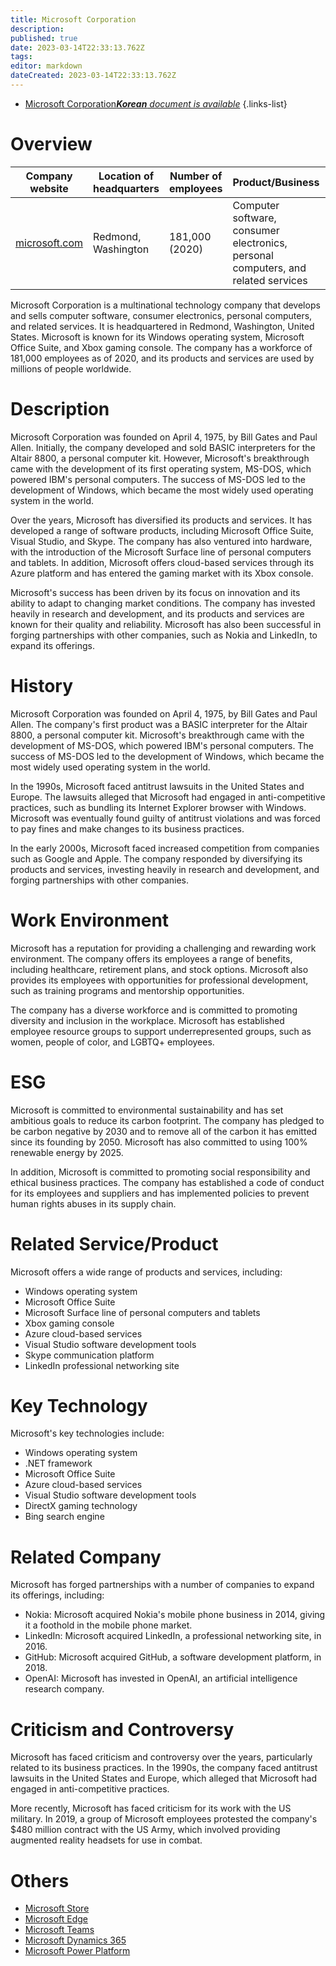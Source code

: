 ```yaml
---
title: Microsoft Corporation
description: 
published: true
date: 2023-03-14T22:33:13.762Z
tags: 
editor: markdown
dateCreated: 2023-03-14T22:33:13.762Z
---
```


- [Microsoft Corporation***Korean** document is available*](/ko/Knowledge-base/Dictionary/Company/microsoft-corporation)
{.links-list}



# Overview

| Company website | Location of headquarters | Number of employees | Product/Business | Founder | Country | Industry | Date of foundation |
|-----------------|--------------------------|---------------------|------------------|---------|---------|----------|---------------------|
| [microsoft.com](https://www.microsoft.com/) | Redmond, Washington | 181,000 (2020) | Computer software, consumer electronics, personal computers, and related services | Bill Gates and Paul Allen | United States | Technology | April 4, 1975 |

Microsoft Corporation is a multinational technology company that develops and sells computer software, consumer electronics, personal computers, and related services. It is headquartered in Redmond, Washington, United States. Microsoft is known for its Windows operating system, Microsoft Office Suite, and Xbox gaming console. The company has a workforce of 181,000 employees as of 2020, and its products and services are used by millions of people worldwide.

# Description

Microsoft Corporation was founded on April 4, 1975, by Bill Gates and Paul Allen. Initially, the company developed and sold BASIC interpreters for the Altair 8800, a personal computer kit. However, Microsoft's breakthrough came with the development of its first operating system, MS-DOS, which powered IBM's personal computers. The success of MS-DOS led to the development of Windows, which became the most widely used operating system in the world.

Over the years, Microsoft has diversified its products and services. It has developed a range of software products, including Microsoft Office Suite, Visual Studio, and Skype. The company has also ventured into hardware, with the introduction of the Microsoft Surface line of personal computers and tablets. In addition, Microsoft offers cloud-based services through its Azure platform and has entered the gaming market with its Xbox console.

Microsoft's success has been driven by its focus on innovation and its ability to adapt to changing market conditions. The company has invested heavily in research and development, and its products and services are known for their quality and reliability. Microsoft has also been successful in forging partnerships with other companies, such as Nokia and LinkedIn, to expand its offerings.

# History

Microsoft Corporation was founded on April 4, 1975, by Bill Gates and Paul Allen. The company's first product was a BASIC interpreter for the Altair 8800, a personal computer kit. Microsoft's breakthrough came with the development of MS-DOS, which powered IBM's personal computers. The success of MS-DOS led to the development of Windows, which became the most widely used operating system in the world.

In the 1990s, Microsoft faced antitrust lawsuits in the United States and Europe. The lawsuits alleged that Microsoft had engaged in anti-competitive practices, such as bundling its Internet Explorer browser with Windows. Microsoft was eventually found guilty of antitrust violations and was forced to pay fines and make changes to its business practices.

In the early 2000s, Microsoft faced increased competition from companies such as Google and Apple. The company responded by diversifying its products and services, investing heavily in research and development, and forging partnerships with other companies.

# Work Environment

Microsoft has a reputation for providing a challenging and rewarding work environment. The company offers its employees a range of benefits, including healthcare, retirement plans, and stock options. Microsoft also provides its employees with opportunities for professional development, such as training programs and mentorship opportunities.

The company has a diverse workforce and is committed to promoting diversity and inclusion in the workplace. Microsoft has established employee resource groups to support underrepresented groups, such as women, people of color, and LGBTQ+ employees.

# ESG

Microsoft is committed to environmental sustainability and has set ambitious goals to reduce its carbon footprint. The company has pledged to be carbon negative by 2030 and to remove all of the carbon it has emitted since its founding by 2050. Microsoft has also committed to using 100% renewable energy by 2025.

In addition, Microsoft is committed to promoting social responsibility and ethical business practices. The company has established a code of conduct for its employees and suppliers and has implemented policies to prevent human rights abuses in its supply chain.

# Related Service/Product

Microsoft offers a wide range of products and services, including:

- Windows operating system
- Microsoft Office Suite
- Microsoft Surface line of personal computers and tablets
- Xbox gaming console
- Azure cloud-based services
- Visual Studio software development tools
- Skype communication platform
- LinkedIn professional networking site

# Key Technology

Microsoft's key technologies include:

- Windows operating system
- .NET framework
- Microsoft Office Suite
- Azure cloud-based services
- Visual Studio software development tools
- DirectX gaming technology
- Bing search engine

# Related Company

Microsoft has forged partnerships with a number of companies to expand its offerings, including:

- Nokia: Microsoft acquired Nokia's mobile phone business in 2014, giving it a foothold in the mobile phone market.
- LinkedIn: Microsoft acquired LinkedIn, a professional networking site, in 2016.
- GitHub: Microsoft acquired GitHub, a software development platform, in 2018.
- OpenAI: Microsoft has invested in OpenAI, an artificial intelligence research company.

# Criticism and Controversy

Microsoft has faced criticism and controversy over the years, particularly related to its business practices. In the 1990s, the company faced antitrust lawsuits in the United States and Europe, which alleged that Microsoft had engaged in anti-competitive practices.

More recently, Microsoft has faced criticism for its work with the US military. In 2019, a group of Microsoft employees protested the company's $480 million contract with the US Army, which involved providing augmented reality headsets for use in combat.

# Others

- [Microsoft Store](https://www.microsoft.com/en-us/store/b/home)
- [Microsoft Edge](https://www.microsoft.com/en-us/edge)
- [Microsoft Teams](https://www.microsoft.com/en-us/microsoft-teams/group-chat-software)
- [Microsoft Dynamics 365](https://dynamics.microsoft.com/en-us/)
- [Microsoft Power Platform](https://powerplatform.microsoft.com/en-us/)